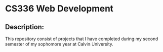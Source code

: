 # CS336 Web Development
## Description: <br/>
This repository consist of  projects that I have completed during my second semester of my sophomore year at Calvin University. <br/>

